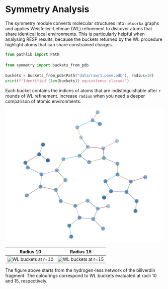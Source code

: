 # Symmetry Analysis

The symmetry module converts molecular structures into `networkx` graphs and
applies Weisfeiler–Lehman (WL) refinement to discover atoms that share identical
local environments. This is particularly helpful when analysing RESP results,
because the buckets returned by the WL procedure highlight atoms that can share
constrained charges.

```python
from pathlib import Path

from symmetry import buckets_from_pdb

buckets = buckets_from_pdb(Path("data/raw/1.pose.pdb"), radius=10)
print(f"Identified {len(buckets)} equivalence classes")
```

Each bucket contains the indices of atoms that are indistinguishable after `r`
rounds of WL refinement. Increase `radius` when you need a deeper comparison of
atomic environments.

![Hydrogen-less network](img/network.png)

| Radius 10 | Radius 15 |
| --- | --- |
| ![WL buckets at r=10](img/symmetry_r10.png) | ![WL buckets at r=15](img/symmetry_r15.png) |

The figure above starts from the hydrogen-less network of the biliverdin
fragment. The colourings correspond to WL buckets evaluated at radii 10 and 15,
respectively.
